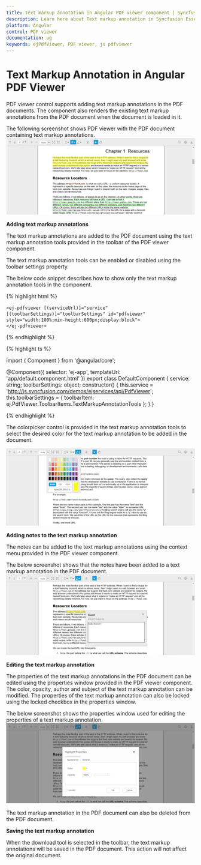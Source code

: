 ```yaml
---
title: Text markup annotation in Angular PDF viewer component | Syncfusion
description: Learn here about Text markup annotation in Syncfusion Essential Angular PDF Viewer component, its elements, and more.
platform: Angular
control: PDF viewer
documentation: ug
keywords: ejPdfViewer, PDF viewer, js pdfviewer
---
```


# Text Markup Annotation in Angular PDF Viewer

PDF viewer control supports adding text markup annotations in the PDF documents. The component also renders the existing text markup annotations from the PDF document when the document is loaded in it.

The following screenshot shows PDF viewer with the PDF document containing text markup annotations.
![Adding text markup in Angular PDF Viewer](Text-Markup-Annotation_images/Text_Markup_Annotations_img1.png)

**Adding text markup annotations**

The text markup annotations are added to the PDF document using the text markup annotation tools provided in the toolbar of the PDF viewer component.

The text markup annotation tools can be enabled or disabled using the toolbar settings property.

The below code snippet describes how to show only the text markup annotation tools in the component.

{% highlight html %}

    <ej-pdfviewer [(serviceUrl)]="service" [(toolbarSettings)]="toolbarSettings" id="pdfviewer" style="width:100%;min-height:600px;display:block">
    </ej-pdfviewer>

{% endhighlight %}

{% highlight ts %}

import { Component } from '@angular/core';

@Component({
    selector: 'ej-app',
    templateUrl: 'app/default.component.html'
})
export class DefaultComponent {
    service: string;
    toolbarSettings: object;
    constructor() {
        this.service = 'http://js.syncfusion.com/demos/ejservices/api/PdfViewer';
        this.toolbarSettings = { toolbarItem: ej.PdfViewer.ToolbarItems.TextMarkupAnnotationTools };
    }
}
    
{% endhighlight %}

The colorpicker control is provided in the text markup annotation tools to select the desired color for the text markup annotation to be added in the document.

![Adding notes in Angular PDF Viewer](Text-Markup-Annotation_images/Text_Markup_Annotations_img2.png)

**Adding notes to the text markup annotation**

The notes can be added to the text markup annotations using the context menu provided in the PDF viewer component.

The below screenshot shows that the notes have been added to a text markup annotation in the PDF document.
![Editing the text markup in Angular PDF Viewer](Text-Markup-Annotation_images/Text_Markup_Annotations_img3.png)

**Editing the text markup annotation**

The properties of the text markup annotations in the PDF document can be edited using the properties window provided in the PDF viewer component. The color, opacity, author and subject of the text markup annotation can be modified. The properties of the text markup annotation can also be locked using the locked checkbox in the properties window.

The below screenshot shows the properties window used for editing the properties of a text markup annotation.
![Saving the text markup in Angular PDF Viewer](Text-Markup-Annotation_images/Text_Markup_Annotations_img4.png)

The text markup annotation in the PDF document can also be deleted from the PDF document.

**Saving the text markup annotation**

When the download tool is selected in the toolbar, the text markup annotations will be saved in the PDF document. This action will not affect the original document.
